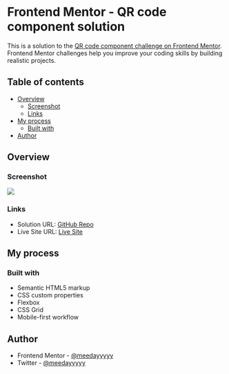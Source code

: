 # Frontend Mentor - QR code component solution

This is a solution to the [QR code component challenge on Frontend Mentor](https://www.frontendmentor.io/challenges/qr-code-component-iux_sIO_H). Frontend Mentor challenges help you improve your coding skills by building realistic projects. 

## Table of contents

- [Overview](#overview)
  - [Screenshot](#screenshot)
  - [Links](#links)
- [My process](#my-process)
  - [Built with](#built-with)
- [Author](#author)

## Overview

### Screenshot

![](my-solution.png)

### Links

- Solution URL: [GitHub Repo](https://github.com/meedayyyyy/qr-code-component-main)
- Live Site URL: [Live Site](https://rad-caramel-d31dd9.netlify.app/)

## My process

### Built with

- Semantic HTML5 markup
- CSS custom properties
- Flexbox
- CSS Grid
- Mobile-first workflow



## Author

- Frontend Mentor - [@meedayyyyy](https://www.frontendmentor.io/profile/meedayyyyy)
- Twitter - [@meedayyyyy](https://www.twitter.com/meedayyyyy)

